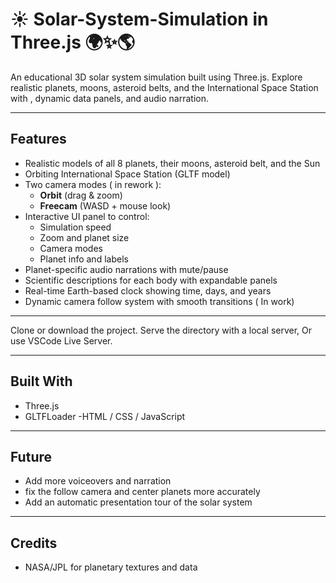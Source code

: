 # ☀️ Solar-System-Simulation in Three.js 🌍✨🌎

An  educational 3D solar system simulation built using Three.js. Explore realistic planets, moons, asteroid belts, and the International Space Station with , dynamic data panels, and audio narration.

---
##  Features

- Realistic models of all 8 planets, their moons, asteroid belt, and the Sun
- Orbiting International Space Station (GLTF model)
- Two camera modes ( in rework ):  
  - **Orbit** (drag & zoom)  
  - **Freecam** (WASD + mouse look)
- Interactive UI panel to control:
  - Simulation speed
  - Zoom and planet size
  - Camera modes
  - Planet info and labels
-  Planet-specific audio narrations with mute/pause
- Scientific descriptions for each body with expandable panels
- Real-time Earth-based clock showing time, days, and years
- Dynamic camera follow system with smooth transitions ( In work)

---
Clone or download the project.
Serve the directory with a local server, Or use VSCode Live Server.

---
## Built With
- Three.js
- GLTFLoader
-HTML / CSS / JavaScript

---
## Future

- Add more voiceovers and narration
- fix the follow camera and center planets more accurately
- Add an automatic presentation tour of the solar system

---
## Credits
- NASA/JPL for planetary textures and data


